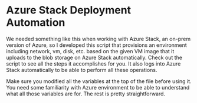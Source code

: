 # Azure Stack Deployment Automation

We needed something like this when working with Azure Stack, an on-prem version of Azure, so I developed this script that provisions an environment including network, vm, disk, etc. based on the given VM image that it uploads to the blob storage on Azure Stack automatically. Check out the script to see all the steps it accomplishes for you. It also logs into Azure Stack automatically to be able to perform all these operations.

Make sure you modified all the variables at the top of the file before using it. You need some familiarity with Azure environment to be able to understand what all those variables are for. The rest is pretty straightforward.
